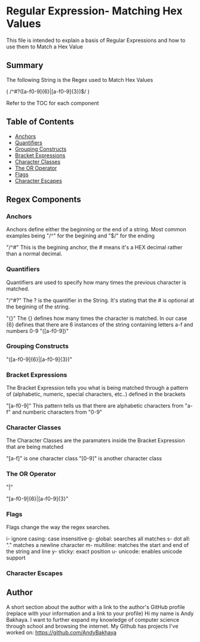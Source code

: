 # Regular Expression- Matching Hex Values

This file is intended to explain a basis of Regular Expressions and how to use them to Match a Hex Value

## Summary

The following String is the Regex used to Match Hex Values

(  /^#?([a-f0-9]{6}|[a-f0-9]{3})$/  )

Refer to the TOC for each component

## Table of Contents

- [Anchors](#anchors)
- [Quantifiers](#quantifiers)
- [Grouping Constructs](#grouping-constructs)
- [Bracket Expressions](#bracket-expressions)
- [Character Classes](#character-classes)
- [The OR Operator](#the-or-operator)
- [Flags](#flags)
- [Character Escapes](#character-escapes)

## Regex Components

### Anchors

Anchors define either the beginning or the end of a string.
Most common examples being "/^" for the begining and "$/" for the ending

"/^#"
This is the begining anchor, the # means it's a HEX decimal rather than a normal decimal. 

### Quantifiers

Quantifiers are used to specify how many times the previous character is matched.

"/^#?" 
The ? is the quantifier in the String. It's stating that the # is optional at the begining of the string.

"{}"
The {} defines how many times the character is matched.
In our case {6} defines that there are 6 instances of the string containing letters a-f and numbers 0-9 "([a-f0-9])"

### Grouping Constructs

"([a-f0-9]{6}|[a-f0-9]{3})"

### Bracket Expressions

The Bracket Expression tells you what is being matched through a pattern of (alphabetic, numeric, special characters, etc..) defined in the brackets

"[a-f0-9]"
This pattern tells us that there are alphabetic characters from "a-f" and numberic characters from "0-9"

### Character Classes

The Character Classes are the paramaters inside the Bracket Expression that are being matched

"[a-f]" is one character class
"[0-9]" is another character class

### The OR Operator

"|"

"[a-f0-9]{6}|[a-f0-9]{3}"

### Flags

Flags change the way the regex searches.

i- ignore casing: case insensitive
g- global: searches all matches
s- dot all: "." matches a newline character
m- multiline: matches the start and end of the string and line
y- sticky: exact position
u- unicode: enables unicode support

### Character Escapes

## Author

A short section about the author with a link to the author's GitHub profile (replace with your information and a link to your profile)
Hi my name is Andy Bakhaya. I want to further expand my knowledge of computer science through school and browsing the internet.
My Github has projects I've worked on: https://github.com/AndyBakhaya
